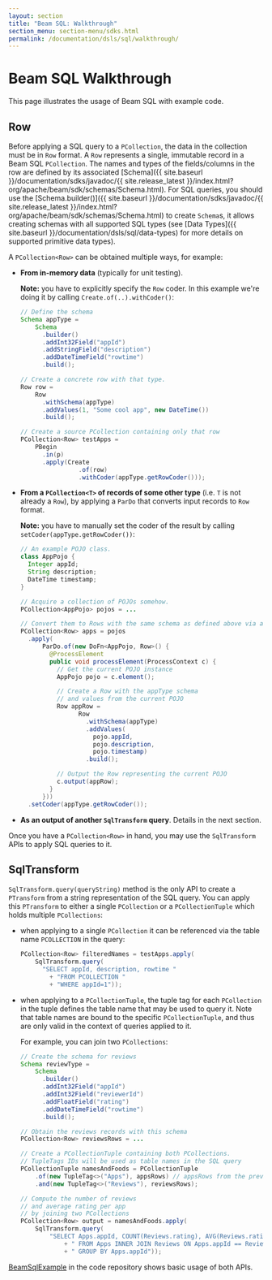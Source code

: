 ```yaml
---
layout: section
title: "Beam SQL: Walkthrough"
section_menu: section-menu/sdks.html
permalink: /documentation/dsls/sql/walkthrough/
---
```

<!--
Licensed under the Apache License, Version 2.0 (the "License");
you may not use this file except in compliance with the License.
You may obtain a copy of the License at

http://www.apache.org/licenses/LICENSE-2.0

Unless required by applicable law or agreed to in writing, software
distributed under the License is distributed on an "AS IS" BASIS,
WITHOUT WARRANTIES OR CONDITIONS OF ANY KIND, either express or implied.
See the License for the specific language governing permissions and
limitations under the License.
-->

# Beam SQL Walkthrough

This page illustrates the usage of Beam SQL with example code.

## Row

Before applying a SQL query to a `PCollection`, the data in the collection must
be in `Row` format. A `Row` represents a single, immutable record in a Beam SQL
`PCollection`. The names and types of the fields/columns in the row are defined
by its associated [Schema]({{ site.baseurl }}/documentation/sdks/javadoc/{{
site.release_latest }}/index.html?org/apache/beam/sdk/schemas/Schema.html).
For SQL queries, you should use the [Schema.builder()]({{ site.baseurl
}}/documentation/sdks/javadoc/{{ site.release_latest
}}/index.html?org/apache/beam/sdk/schemas/Schema.html) to create
`Schema`s, it allows creating schemas with all supported SQL types (see [Data
Types]({{ site.baseurl }}/documentation/dsls/sql/data-types) for more details on supported primitive data types).


A `PCollection<Row>` can be obtained multiple ways, for example:

  - **From in-memory data** (typically for unit testing).

    **Note:** you have to explicitly specify the `Row` coder. In this example we're doing it by calling `Create.of(..).withCoder()`:

    ```java
    // Define the schema
    Schema appType =
        Schema
          .builder()
          .addInt32Field("appId")
          .addStringField("description")
          .addDateTimeField("rowtime")
          .build();

    // Create a concrete row with that type.
    Row row =
        Row
          .withSchema(appType)
          .addValues(1, "Some cool app", new DateTime())
          .build();

    // Create a source PCollection containing only that row
    PCollection<Row> testApps =
        PBegin
          .in(p)
          .apply(Create
                    .of(row)
                    .withCoder(appType.getRowCoder()));
    ```
  - **From a `PCollection<T>` of records of some other type**  (i.e.  `T` is not already a `Row`), by applying a `ParDo` that converts input records to `Row` format.

    **Note:** you have to manually set the coder of the result by calling `setCoder(appType.getRowCoder())`:
    ```java
    // An example POJO class.
    class AppPojo {
      Integer appId;
      String description;
      DateTime timestamp;
    }

    // Acquire a collection of POJOs somehow.
    PCollection<AppPojo> pojos = ...

    // Convert them to Rows with the same schema as defined above via a DoFn.
    PCollection<Row> apps = pojos
      .apply(
          ParDo.of(new DoFn<AppPojo, Row>() {
            @ProcessElement
            public void processElement(ProcessContext c) {
              // Get the current POJO instance
              AppPojo pojo = c.element();

              // Create a Row with the appType schema 
              // and values from the current POJO
              Row appRow = 
                    Row
                      .withSchema(appType)
                      .addValues(
                        pojo.appId, 
                        pojo.description, 
                        pojo.timestamp)
                      .build();

              // Output the Row representing the current POJO
              c.output(appRow);
            }
          }))
      .setCoder(appType.getRowCoder());
    ```

  - **As an output of another `SqlTransform` query**. Details in the next section.

Once you have a `PCollection<Row>` in hand, you may use the `SqlTransform` APIs to apply SQL queries to it.

## SqlTransform

`SqlTransform.query(queryString)` method is the only API to create a `PTransform`
from a string representation of the SQL query. You can apply this `PTransform`
to either a single `PCollection` or a `PCollectionTuple` which holds multiple
`PCollections`:

  - when applying to a single `PCollection` it can be referenced via the table name `PCOLLECTION` in the query:
    ```java
    PCollection<Row> filteredNames = testApps.apply(
        SqlTransform.query(
          "SELECT appId, description, rowtime "
            + "FROM PCOLLECTION "
            + "WHERE appId=1"));
    ```
  - when applying to a `PCollectionTuple`, the tuple tag for each `PCollection` in the tuple defines the table name that may be used to query it. Note that table names are bound to the specific `PCollectionTuple`, and thus are only valid in the context of queries applied to it.  

    For example, you can join two `PCollections`:  
    ```java
    // Create the schema for reviews
    Schema reviewType =
        Schema
          .builder()
          .addInt32Field("appId")
          .addInt32Field("reviewerId")
          .addFloatField("rating")
          .addDateTimeField("rowtime")
          .build();
    
    // Obtain the reviews records with this schema
    PCollection<Row> reviewsRows = ...

    // Create a PCollectionTuple containing both PCollections.
    // TupleTags IDs will be used as table names in the SQL query
    PCollectionTuple namesAndFoods = PCollectionTuple
        .of(new TupleTag<>("Apps"), appsRows) // appsRows from the previous example
        .and(new TupleTag<>("Reviews"), reviewsRows);

    // Compute the number of reviews
    // and average rating per app 
    // by joining two PCollections
    PCollection<Row> output = namesAndFoods.apply(
        SqlTransform.query(
            "SELECT Apps.appId, COUNT(Reviews.rating), AVG(Reviews.rating)"
                + " FROM Apps INNER JOIN Reviews ON Apps.appId == Reviews.appId"
                + " GROUP BY Apps.appId"));
    ```

[BeamSqlExample](https://github.com/apache/beam/blob/master/sdks/java/extensions/sql/src/main/java/org/apache/beam/sdk/extensions/sql/example/BeamSqlExample.java)
in the code repository shows basic usage of both APIs.


